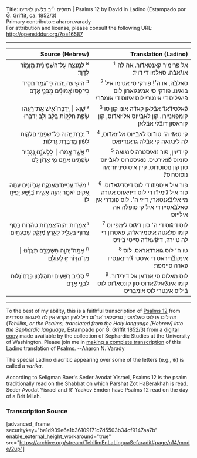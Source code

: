 <html>
<head></head>
<body>
Title: תהלים י״ב בלשון לאדינו | Psalms 12 by David in Ladino (Estampado por Ǧ. Griffit, ca. 1852/3)<br />
Primary contributor: aharon.varady<br />
For attribution and license, please consult the following URL: <a href="http://opensiddur.org/?p=16587">http://opensiddur.org/?p=16587</a>
<p />
<hr />

<table style="margin-left: auto;margin-right: auto;" class="draggable">
<thead><tr><th id="x" style="text-align: right;">Source (Hebrew)</th><th style="text-align: right;">Translation (Ladino)</th></tr></thead>
<tbody>
<tr><td style="vertical-align:top;" width="46%">
<div class="liturgy" lang="he" style="text-align: right;">
<sup>א</sup>&nbsp;לַמְנַצֵּ֥חַ 
עַֽל־הַשְּׁמִינִ֗ית 
מִזְמ֥וֹר לְדָוִֽד׃
</span></div></td>

<td style="vertical-align:top;" width="53%">
<div class="ladino" lang="lad" style="text-align: right;">
<sup>1</sup>&nbsp;אל פרימיר קאנטאדﬞור. 
אה לה אוגﬞאבﬞה. 
סאלמו די דויד׃
</span></div></td></tr>


<tr><td style="vertical-align:top;" width="46%">
<div class="liturgy" lang="he" style="text-align: right;">
<sup>ב</sup>&nbsp;הוֹשִׁ֣יעָה יְ֭הוָה 
כִּי־גָמַ֣ר חָסִ֑יד 
כִּי־פַ֥סּוּ אֱ֝מוּנִ֗ים מִבְּנֵ֥י אָדָֽם׃
</span></div></td>

<td style="vertical-align:top;" width="53%">
<div class="ladino" lang="lad" style="text-align: right;">
<sup>2</sup>&nbsp;סאלבﬞה, או ה׳! 
פורקי סי אטימו איל בואינו. 
פורקי סי אמינגוארון לוס פﬞיאיליס די אינטרי לוס איזﬞוס די אומבﬞרי׃
</span></div></td></tr>


<tr><td style="vertical-align:top;" width="46%">
<div class="liturgy" lang="he" style="text-align: right;">
<sup>ג</sup>&nbsp;שָׁ֤וְא ׀ יְֽדַבְּרוּ֮ אִ֤ישׁ אֶת־רֵ֫עֵ֥הוּ 
שְׂפַ֥ת חֲלָק֑וֹת 
בְּלֵ֖ב וָלֵ֣ב יְדַבֵּֽרוּ׃
</span></div></td>

<td style="vertical-align:top;" width="53%">
<div class="ladino" lang="lad" style="text-align: right;">
<sup>3</sup>&nbsp;פﬞאלסידﬞאדﬞ אבﬞלאן קאדﬞה אונו קון סו קומפאניירו. 
קון לאבﬞייוס אליזאדﬞוס, 
קון קוראסון דובﬞלי אבﬞלאן׃
</span></div></td></tr>


<tr><td style="vertical-align:top;" width="46%">
<div class="liturgy" lang="he" style="text-align: right;">
<sup>ד</sup>&nbsp;יַכְרֵ֣ת יְ֭הוָה כָּל־שִׂפְתֵ֣י חֲלָק֑וֹת 
לָ֝שׁ֗וֹן מְדַבֶּ֥רֶת גְּדֹלֽוֹת׃
</span></div></td>

<td style="vertical-align:top;" width="53%">
<div class="ladino" lang="lad" style="text-align: right;">
<sup>4</sup>&nbsp;קי טאזﬞי ה׳ טודﬞוס לאבﬞייוס אליזאדﬞוס, 
לה לינגואה קי אבﬞלה גראנדיזאס׃
</span></div></td></tr>


<tr><td style="vertical-align:top;" width="46%">
<div class="liturgy" lang="he" style="text-align: right;">
<sup>ה</sup>&nbsp;אֲשֶׁ֤ר אָֽמְר֨וּ ׀ 
לִלְשֹׁנֵ֣נוּ נַ֭גְבִּיר 
שְׂפָתֵ֣ינוּ אִתָּ֑נוּ 
מִ֖י אָד֣וֹן לָֽנוּ׃
</span></div></td>

<td style="vertical-align:top;" width="53%">
<div class="ladino" lang="lad" style="text-align: right;">
<sup>5</sup>&nbsp;קי דיזין, 
פור נואיסטרה לינגואה סומוס פﬞואירטיס. 
נואיסטרוס לאבﬞייוס סון קון נוסוטרוס. 
קיין איס סינייור אה נוסוטרוס?׃
</span></div></td></tr>


<tr><td style="vertical-align:top;" width="46%">
<div class="liturgy" lang="he" style="text-align: right;">
<sup>ו</sup>&nbsp;מִשֹּׁ֥ד עֲנִיִּים֮ מֵאַנְקַ֪ת 
אֶבְי֫וֹנִ֥ים עַתָּ֣ה אָ֭קוּם יֹאמַ֣ר יְהוָ֑ה 
אָשִׁ֥ית בְּ֝יֵ֗שַׁע יָפִ֥יחַֽ לֽוֹ׃
</span></div></td>

<td style="vertical-align:top;" width="53%">
<div class="ladino" lang="lad" style="text-align: right;">
<sup>6</sup>&nbsp;פור איל איספוזﬞו די לוס דיסדיגﬞאדﬞוס. 
פור איל גﬞימידﬞו די לוס דיזיאזוס אגורה מי אליבﬞאנטארי, דיזי ה׳. 
לוס פונדרי אין סאלבﬞאסייו די איל קי סופלה אה אילייוס׃
</span></div></td></tr>


<tr><td style="vertical-align:top;" width="46%">
<div class="liturgy" lang="he" style="text-align: right;">
<sup>ז</sup>&nbsp;אִֽמֲר֣וֹת יְהוָה֮ אֲמָר֪וֹת טְהֹ֫ר֥וֹת כֶּ֣סֶף צָ֭רוּף 
בַּעֲלִ֣יל לָאָ֑רֶץ 
מְ֝זֻקָּ֗ק שִׁבְעָתָֽיִם׃
</span></div></td>

<td style="vertical-align:top;" width="53%">
<div class="ladino" lang="lad" style="text-align: right;">
<sup>7</sup>&nbsp;לוס דיגﬞוס די ה׳ סון דיגﬞוס לימפייוס קומו פלאטה איסמיראדﬞה, 
פאטרון די לה טיירה, 
דיפﬞעאדﬞה סייטי בﬞיזיס׃
</span></div></td></tr>


<tr><td style="vertical-align:top;" width="46%">
<div class="liturgy" lang="he" style="text-align: right;">
<sup>ח</sup>&nbsp;אַתָּֽה־יְהוָ֥ה תִּשְׁמְרֵ֑ם 
תִּצְּרֶ֓נּוּ ׀ מִן־הַדּ֖וֹר ז֣וּ לְעוֹלָֽם׃
</span></div></td>

<td style="vertical-align:top;" width="53%">
<div class="ladino" lang="lad" style="text-align: right;">
<sup>8</sup>&nbsp;טו ה׳ לוס גוארדאראס. 
לוס אינקובﬞריראס די איסטי גﬞירינאנסייו פארה סיימפרי׃
</span></div></td></tr>


<tr><td style="vertical-align:top;" width="46%">
<div class="liturgy" lang="he" style="text-align: right;">
<sup>ט</sup>&nbsp;סָבִ֗יב רְשָׁעִ֥ים יִתְהַלָּכ֑וּן 
כְּרֻ֥ם זֻ֝לּ֗וּת לִבְנֵ֥י אָדָֽם׃
</span></div></td>

<td style="vertical-align:top;" width="53%">
<div class="ladino" lang="lad" style="text-align: right;">
<sup>9</sup>&nbsp;לוס מאלוס סי אנדאן אל דירידﬞור. 
קומו אינשﬞאלשﬞאדוס סון קונטאדﬞוס לוס בﬞיליס אינטרי לוס אומבריס׃
</span></div></td>
</tr>
</tbody></table>

<hr />

To the best of my ability, this is a faithful transcription of <a href="https://en.wikipedia.org/wiki/Psalm_12">Psalms 12</a> from תהילים או לוס סאלמוס ; טריסלאד'אד'וס דיל לשון הקדש אין לה לינגואה ספרדית (<em>Tehillim, or the Psalms, translated from the Holy language [Hebrew] into the Sephardic language</em>, Estampado por Ǧ. Griffit 1852/3) from a <a href="http://digitalcollections.lib.washington.edu/cdm/compoundobject/collection/p16786coll3/id/2453/rec/">digital copy</a> made available by the collection of Sephardic Studies at the University of Washington. Please join me in <a href="https://he.wikisource.org/wiki/%D7%9E%D7%A4%D7%AA%D7%97:Tehilim,_o_los_Salmos,_trezladados_del_leshon_ha-%E1%B8%B3odesh_en_la_lingua_Sefaradit.pdf">making a complete transcription</a> of this Ladino translation of Psalms. --Aharon N. Varady

The special Ladino diacritic appearing over some of the letters (e.g., שﬞ) is called a <em>varika</em>.

According to Seligman Baer's Seder Avodat Yisrael, Psalms 12 is the psalm traditionally read on the Shabbat on which Parshat Zot HaBerakhah is read. Seder Avodat Yisrael and R' Yaakov Emden have Psalms 12 read on the day of a Brit Milah.

<h3>Transcription Source</h3>

[advanced_iframe securitykey="be1d939e6a1b36109171c7d5503b34cf9147aa7b" enable_external_height_workaround="true" src="https://archive.org/stream/TehilimEnLaLinguaSefaradit#page/n14/mode/2up"]

</body>
</html>